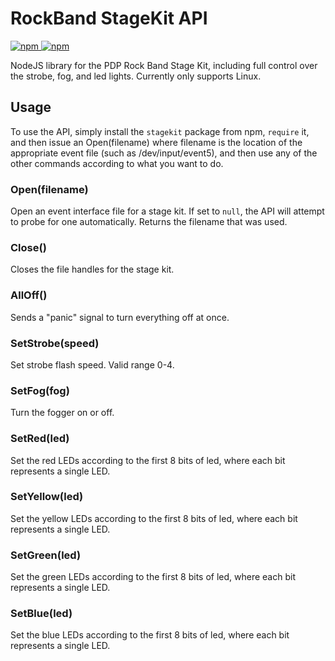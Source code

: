 # RockBand StageKit API

[![npm](https://img.shields.io/npm/v/stagekit) ![npm](https://img.shields.io/npm/dt/stagekit)](https://www.npmjs.com/package/stagekit)

NodeJS library for the PDP Rock Band Stage Kit, including full control over the strobe, fog, and led lights. Currently only supports Linux.

## Usage

To use the API, simply install the `stagekit` package from npm, `require` it, and then issue an Open(filename) where filename is the location of the appropriate event file (such as /dev/input/event5), and then use any of the other commands according to what you want to do.

### Open(filename)

Open an event interface file for a stage kit. If set to `null`, the API will attempt to probe for one automatically. Returns the filename that was used.

### Close()

Closes the file handles for the stage kit.

### AllOff()

Sends a "panic" signal to turn everything off at once.

### SetStrobe(speed)

Set strobe flash speed. Valid range 0-4.

### SetFog(fog)

Turn the fogger on or off.

### SetRed(led)

Set the red LEDs according to the first 8 bits of led, where each bit represents a single LED.

### SetYellow(led)

Set the yellow LEDs according to the first 8 bits of led, where each bit represents a single LED.

### SetGreen(led)

Set the green LEDs according to the first 8 bits of led, where each bit represents a single LED.

### SetBlue(led)

Set the blue LEDs according to the first 8 bits of led, where each bit represents a single LED.
